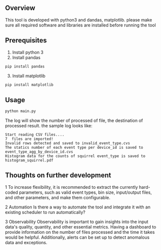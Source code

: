## Overview
This tool is developed with python3 and dandas, matplotlib. 
please make sure all required software and libraries are installed before running the tool


## Prerequisites

1. Install python 3
2. Install pandas 

```bash
pip install pandas
```
3. Install matplotlib
```bash
pip install matplotlib
```


## Usage


```python
python main.py
```
The log will show the number of processed of file, the destination of processed result. the sample log looks like:

```
Start reading CSV files....
7  files are imported!
Invalid rows detected and saved to invalid_event_type.cvs
The statics number of each event type per device_id is saved to event_type_agg_by_device_id.cvs
Histogram data for the counts of squirrel event_type is saved to histogram_squirrel.pdf
```



## Thoughts on further development

1 To increase flexibility, it is recommended to extract the currently hard-coded parameters, 
    such as valid event types, bin size, input/output files, and other parameters, and make them configurable.
    
2 Automation
    Is there a way to automate the tool and integrate it with an existing scheduler to run automatically?
    
3 Observability 
    Observability is important to gain insights into the input data's quality, quantity, 
and other essential metrics. 
Having a dashboard to provide information on the number of files processed and the time it takes would be helpful. 
Additionally, alerts can be set up to detect anomalous data and exceptions.
                 
    

